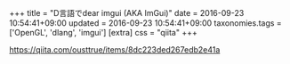 +++
title = "D言語でdear imgui (AKA ImGui)"
date = 2016-09-23 10:54:41+09:00
updated = 2016-09-23 10:54:41+09:00
taxonomies.tags = ['OpenGL', 'dlang', 'imgui']
[extra]
css = "qiita"
+++

<https://qiita.com/ousttrue/items/8dc223ded267edb2e41a>




